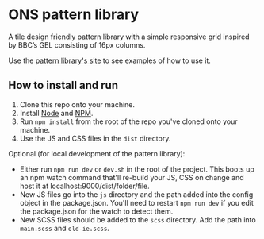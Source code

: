 # ONS pattern library

A tile design friendly pattern library with a simple responsive grid inspired by BBC’s GEL consisting of 16px columns.

Use the [pattern library's site][site] to see examples of how to use it.

## How to install and run

1. Clone this repo onto your machine.
2. Install [Node][node] and [NPM][npm].
3. Run `npm install` from the root of the repo you've cloned onto your machine.
4. Use the JS and CSS files in the `dist` directory.

Optional (for local development of the pattern library):
* Either run `npm run dev` or `dev.sh` in the root of the project. This boots up an npm watch command that'll re-build your JS, CSS on change and host it at localhost:9000/dist/folder/file.
* New JS files go into the `js` directory and the path added into the config object in the package.json. You'll need to restart `npm run dev` if you edit the package.json for the watch to detect them.
* New SCSS files should be added to the `scss` directory. Add the path into `main.scss` and `old-ie.scss`. 

[site]: <https://onsdigital.github.io/ons-pattern-library-starter/>
[node]: <https://nodejs.org/en/>
[npm]: <https://www.npmjs.com/>

